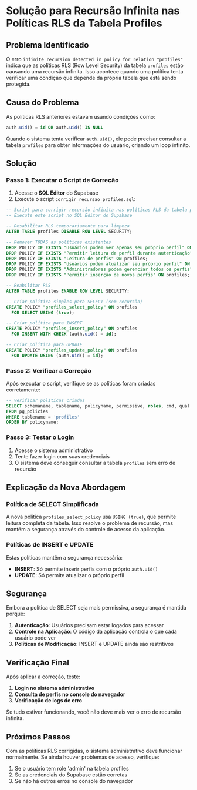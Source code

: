 # Solução para Recursão Infinita nas Políticas RLS da Tabela Profiles

## Problema Identificado

O erro `infinite recursion detected in policy for relation "profiles"` indica que as políticas RLS (Row Level Security) da tabela `profiles` estão causando uma recursão infinita. Isso acontece quando uma política tenta verificar uma condição que depende da própria tabela que está sendo protegida.

## Causa do Problema

As políticas RLS anteriores estavam usando condições como:
```sql
auth.uid() = id OR auth.uid() IS NULL
```

Quando o sistema tenta verificar `auth.uid()`, ele pode precisar consultar a tabela `profiles` para obter informações do usuário, criando um loop infinito.

## Solução

### Passo 1: Executar o Script de Correção

1. Acesse o **SQL Editor** do Supabase
2. Execute o script `corrigir_recursao_profiles.sql`:

```sql
-- Script para corrigir recursão infinita nas políticas RLS da tabela profiles
-- Execute este script no SQL Editor do Supabase

-- Desabilitar RLS temporariamente para limpeza
ALTER TABLE profiles DISABLE ROW LEVEL SECURITY;

-- Remover TODAS as políticas existentes
DROP POLICY IF EXISTS "Usuários podem ver apenas seu próprio perfil" ON profiles;
DROP POLICY IF EXISTS "Permitir leitura de perfil durante autenticação" ON profiles;
DROP POLICY IF EXISTS "Leitura de perfis" ON profiles;
DROP POLICY IF EXISTS "Usuários podem atualizar seu próprio perfil" ON profiles;
DROP POLICY IF EXISTS "Administradores podem gerenciar todos os perfis" ON profiles;
DROP POLICY IF EXISTS "Permitir inserção de novos perfis" ON profiles;

-- Reabilitar RLS
ALTER TABLE profiles ENABLE ROW LEVEL SECURITY;

-- Criar política simples para SELECT (sem recursão)
CREATE POLICY "profiles_select_policy" ON profiles
  FOR SELECT USING (true);

-- Criar política para INSERT
CREATE POLICY "profiles_insert_policy" ON profiles
  FOR INSERT WITH CHECK (auth.uid() = id);

-- Criar política para UPDATE
CREATE POLICY "profiles_update_policy" ON profiles
  FOR UPDATE USING (auth.uid() = id);
```

### Passo 2: Verificar a Correção

Após executar o script, verifique se as políticas foram criadas corretamente:

```sql
-- Verificar políticas criadas
SELECT schemaname, tablename, policyname, permissive, roles, cmd, qual
FROM pg_policies 
WHERE tablename = 'profiles'
ORDER BY policyname;
```

### Passo 3: Testar o Login

1. Acesse o sistema administrativo
2. Tente fazer login com suas credenciais
3. O sistema deve conseguir consultar a tabela `profiles` sem erro de recursão

## Explicação da Nova Abordagem

### Política de SELECT Simplificada

A nova política `profiles_select_policy` usa `USING (true)`, que permite leitura completa da tabela. Isso resolve o problema de recursão, mas mantém a segurança através do controle de acesso da aplicação.

### Políticas de INSERT e UPDATE

Estas políticas mantêm a segurança necessária:
- **INSERT**: Só permite inserir perfis com o próprio `auth.uid()`
- **UPDATE**: Só permite atualizar o próprio perfil

## Segurança

Embora a política de SELECT seja mais permissiva, a segurança é mantida porque:

1. **Autenticação**: Usuários precisam estar logados para acessar
2. **Controle na Aplicação**: O código da aplicação controla o que cada usuário pode ver
3. **Políticas de Modificação**: INSERT e UPDATE ainda são restritivos

## Verificação Final

Após aplicar a correção, teste:

1. **Login no sistema administrativo**
2. **Consulta de perfis no console do navegador**
3. **Verificação de logs de erro**

Se tudo estiver funcionando, você não deve mais ver o erro de recursão infinita.

## Próximos Passos

Com as políticas RLS corrigidas, o sistema administrativo deve funcionar normalmente. Se ainda houver problemas de acesso, verifique:

1. Se o usuário tem role 'admin' na tabela profiles
2. Se as credenciais do Supabase estão corretas
3. Se não há outros erros no console do navegador